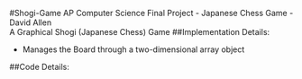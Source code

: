 #Shogi-Game
AP Computer Science Final Project - Japanese Chess Game - David Allen<br>
A Graphical Shogi (Japanese Chess) Game
##Implementation Details:
<ul>
	<li>Manages the Board through a two-dimensional array object
</ul>
##Code Details:


